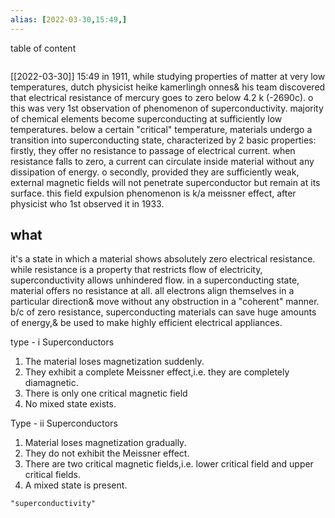 ```yaml
---
alias: [2022-03-30,15:49,]
---
```


table of content
```toc
```

[[2022-03-30]] 15:49
in 1911, while studying properties of matter at very low temperatures, dutch physicist heike
kamerlingh onnes& his team discovered that electrical resistance of mercury goes to zero below 4.2 k
(-2690c).
o this was very 1st observation of phenomenon of superconductivity.
majority of chemical elements become superconducting at sufficiently low temperatures.
below a certain "critical" temperature, materials undergo a transition into superconducting state, characterized by 2 basic properties:
firstly, they offer no resistance to passage of electrical current.
when resistance falls to zero, a current can circulate inside material without any dissipation of energy.
o secondly, provided they are sufficiently weak, external magnetic fields will not penetrate superconductor but remain at its surface.
this field expulsion phenomenon is k/a meissner effect, after physicist who 1st observed it in 1933.
## what
it's a state in which a material shows absolutely zero electrical resistance.
while resistance is a property that restricts flow of electricity, superconductivity allows unhindered flow.
in a superconducting state, material offers no resistance at all.
all electrons align themselves in a particular direction& move without any obstruction in a "coherent" manner.
 b/c of zero resistance, superconducting materials can save huge amounts of energy,& be used to make
highly efficient electrical appliances.

type - i Superconductors
1. The material loses magnetization suddenly.
2. They exhibit a complete Meissner effect,i.e. they are completely diamagnetic.
3. There is only one critical magnetic field
4. No mixed state exists.

Type - ii Superconductors
1. Material loses magnetization gradually.
2. They do not exhibit the Meissner effect.
3. There are two critical magnetic fields,i.e. lower critical field and upper critical fields.
4. A mixed state is present.
```query
"superconductivity"
```